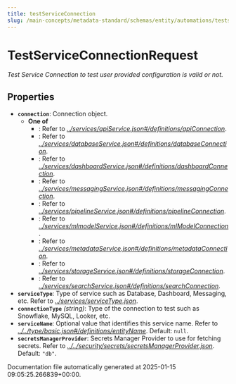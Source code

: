 ```yaml
---
title: testServiceConnection
slug: /main-concepts/metadata-standard/schemas/entity/automations/testserviceconnection
---
```


# TestServiceConnectionRequest

*Test Service Connection to test user provided configuration is valid or not.*

## Properties

- **`connection`**: Connection object.
  - **One of**
    - : Refer to *[../services/apiService.json#/definitions/apiConnection](#/services/apiService.json#/definitions/apiConnection)*.
    - : Refer to *[../services/databaseService.json#/definitions/databaseConnection](#/services/databaseService.json#/definitions/databaseConnection)*.
    - : Refer to *[../services/dashboardService.json#/definitions/dashboardConnection](#/services/dashboardService.json#/definitions/dashboardConnection)*.
    - : Refer to *[../services/messagingService.json#/definitions/messagingConnection](#/services/messagingService.json#/definitions/messagingConnection)*.
    - : Refer to *[../services/pipelineService.json#/definitions/pipelineConnection](#/services/pipelineService.json#/definitions/pipelineConnection)*.
    - : Refer to *[../services/mlmodelService.json#/definitions/mlModelConnection](#/services/mlmodelService.json#/definitions/mlModelConnection)*.
    - : Refer to *[../services/metadataService.json#/definitions/metadataConnection](#/services/metadataService.json#/definitions/metadataConnection)*.
    - : Refer to *[../services/storageService.json#/definitions/storageConnection](#/services/storageService.json#/definitions/storageConnection)*.
    - : Refer to *[../services/searchService.json#/definitions/searchConnection](#/services/searchService.json#/definitions/searchConnection)*.
- **`serviceType`**: Type of service such as Database, Dashboard, Messaging, etc. Refer to *[../services/serviceType.json](#/services/serviceType.json)*.
- **`connectionType`** *(string)*: Type of the connection to test such as Snowflake, MySQL, Looker, etc.
- **`serviceName`**: Optional value that identifies this service name. Refer to *[../../type/basic.json#/definitions/entityName](#/../type/basic.json#/definitions/entityName)*. Default: `null`.
- **`secretsManagerProvider`**: Secrets Manager Provider to use for fetching secrets. Refer to *[../../security/secrets/secretsManagerProvider.json](#/../security/secrets/secretsManagerProvider.json)*. Default: `"db"`.


Documentation file automatically generated at 2025-01-15 09:05:25.266839+00:00.
